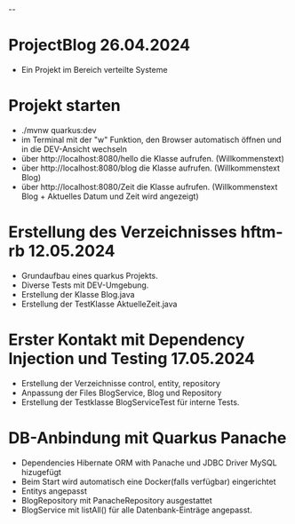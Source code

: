 --
# ProjectBlog 26.04.2024
- Ein Projekt im Bereich verteilte Systeme
# Projekt starten
- ./mvnw quarkus:dev
- im Terminal mit der "w" Funktion, den Browser automatisch öffnen und in die DEV-Ansicht wechseln
- über http://localhost:8080/hello die Klasse aufrufen. (Willkommenstext)
- über http://localhost:8080/blog die Klasse aufrufen. (Willkommenstext Blog)
- über http://localhost:8080/Zeit die Klasse aufrufen. (Willkommenstext Blog + Aktuelles Datum und Zeit wird angezeigt)
  
# Erstellung des Verzeichnisses hftm-rb 12.05.2024
- Grundaufbau eines quarkus Projekts.
- Diverse Tests mit DEV-Umgebung.
- Erstellung der Klasse Blog.java
- Erstellung der TestKlasse AktuelleZeit.java

# Erster Kontakt mit Dependency Injection und Testing 17.05.2024
- Erstellung der Verzeichnisse control, entity, repository 
- Anpassung der Files BlogService, Blog und Repository
- Erstellung der Testklasse BlogServiceTest für interne Tests.

# DB-Anbindung mit Quarkus Panache
- Dependencies Hibernate ORM with Panache und JDBC Driver MySQL hizugefügt
- Beim Start wird automatisch eine Docker(falls verfügbar) eingerichtet
- Entitys angepasst 
- BlogRepository mit PanacheRepository ausgestattet
- BlogService mit listAll() für alle Datenbank-Einträge angepasst.
